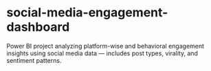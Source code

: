 # social-media-engagement-dashboard
Power BI project analyzing platform-wise and behavioral engagement insights using social media data — includes post types, virality, and sentiment patterns.
